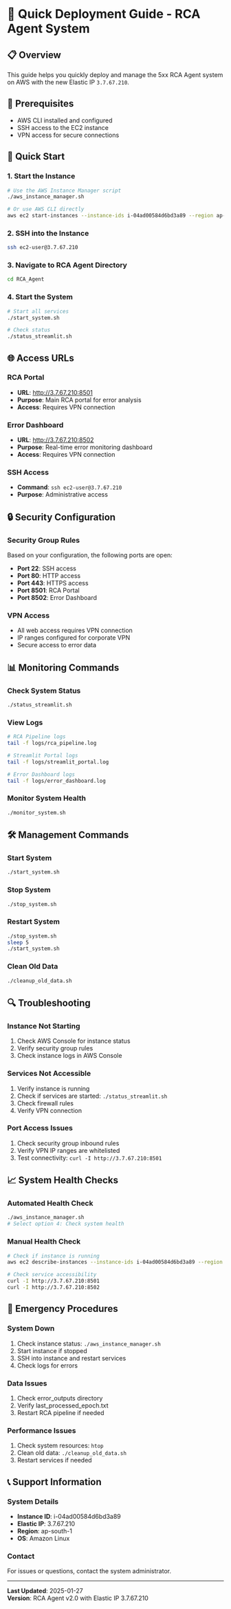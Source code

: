 # 🚀 Quick Deployment Guide - RCA Agent System

## 📋 Overview
This guide helps you quickly deploy and manage the 5xx RCA Agent system on AWS with the new Elastic IP `3.7.67.210`.

## 🔧 Prerequisites
- AWS CLI installed and configured
- SSH access to the EC2 instance
- VPN access for secure connections

## 🚀 Quick Start

### 1. Start the Instance
```bash
# Use the AWS Instance Manager script
./aws_instance_manager.sh

# Or use AWS CLI directly
aws ec2 start-instances --instance-ids i-04ad00584d6bd3a89 --region ap-south-1
```

### 2. SSH into the Instance
```bash
ssh ec2-user@3.7.67.210
```

### 3. Navigate to RCA Agent Directory
```bash
cd RCA_Agent
```

### 4. Start the System
```bash
# Start all services
./start_system.sh

# Check status
./status_streamlit.sh
```

## 🌐 Access URLs

### RCA Portal
- **URL**: http://3.7.67.210:8501
- **Purpose**: Main RCA portal for error analysis
- **Access**: Requires VPN connection

### Error Dashboard
- **URL**: http://3.7.67.210:8502
- **Purpose**: Real-time error monitoring dashboard
- **Access**: Requires VPN connection

### SSH Access
- **Command**: `ssh ec2-user@3.7.67.210`
- **Purpose**: Administrative access

## 🔒 Security Configuration

### Security Group Rules
Based on your configuration, the following ports are open:
- **Port 22**: SSH access
- **Port 80**: HTTP access
- **Port 443**: HTTPS access
- **Port 8501**: RCA Portal
- **Port 8502**: Error Dashboard

### VPN Access
- All web access requires VPN connection
- IP ranges configured for corporate VPN
- Secure access to error data

## 📊 Monitoring Commands

### Check System Status
```bash
./status_streamlit.sh
```

### View Logs
```bash
# RCA Pipeline logs
tail -f logs/rca_pipeline.log

# Streamlit Portal logs
tail -f logs/streamlit_portal.log

# Error Dashboard logs
tail -f logs/error_dashboard.log
```

### Monitor System Health
```bash
./monitor_system.sh
```

## 🛠️ Management Commands

### Start System
```bash
./start_system.sh
```

### Stop System
```bash
./stop_system.sh
```

### Restart System
```bash
./stop_system.sh
sleep 5
./start_system.sh
```

### Clean Old Data
```bash
./cleanup_old_data.sh
```

## 🔍 Troubleshooting

### Instance Not Starting
1. Check AWS Console for instance status
2. Verify security group rules
3. Check instance logs in AWS Console

### Services Not Accessible
1. Verify instance is running
2. Check if services are started: `./status_streamlit.sh`
3. Check firewall rules
4. Verify VPN connection

### Port Access Issues
1. Check security group inbound rules
2. Verify VPN IP ranges are whitelisted
3. Test connectivity: `curl -I http://3.7.67.210:8501`

## 📈 System Health Checks

### Automated Health Check
```bash
./aws_instance_manager.sh
# Select option 4: Check system health
```

### Manual Health Check
```bash
# Check if instance is running
aws ec2 describe-instances --instance-ids i-04ad00584d6bd3a89 --region ap-south-1

# Check service accessibility
curl -I http://3.7.67.210:8501
curl -I http://3.7.67.210:8502
```

## 🚨 Emergency Procedures

### System Down
1. Check instance status: `./aws_instance_manager.sh`
2. Start instance if stopped
3. SSH into instance and restart services
4. Check logs for errors

### Data Issues
1. Check error_outputs directory
2. Verify last_processed_epoch.txt
3. Restart RCA pipeline if needed

### Performance Issues
1. Check system resources: `htop`
2. Clean old data: `./cleanup_old_data.sh`
3. Restart services if needed

## 📞 Support Information

### System Details
- **Instance ID**: i-04ad00584d6bd3a89
- **Elastic IP**: 3.7.67.210
- **Region**: ap-south-1
- **OS**: Amazon Linux

### Contact
For issues or questions, contact the system administrator.

---

**Last Updated**: 2025-01-27  
**Version**: RCA Agent v2.0 with Elastic IP 3.7.67.210 